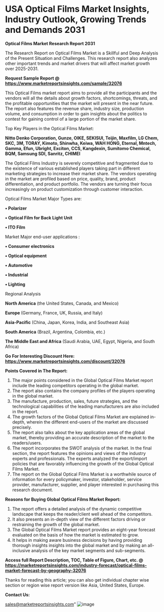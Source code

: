   # USA Optical Films Market Insights, Industry Outlook, Growing Trends and Demands 2031

<strong>Optical Films Market Research Report 2031</strong>

The Research Report on Optical Films Market is a Skillful and Deep Analysis of the Present Situation and Challenges. This research report also analyzes other important trends and market drivers that will affect market growth over 2025-2031.

<strong>Request Sample Report @ <a href=https://www.marketreportsinsights.com/sample/32076>https://www.marketreportsinsights.com/sample/32076</a></strong>

This Optical Films market report aims to provide all the participants and the vendors will all the details about growth factors, shortcomings, threats, and the profitable opportunities that the market will present in the near future. The report also features the revenue share, industry size, production volume, and consumption in order to gain insights about the politics to contest for gaining control of a large portion of the market share.

Top Key Players in the Optical Films Market:

<strong>Nitto Denko Corporation, Gunze, OIKE, SEKISUI, Teijin, Maxfilm, LG Chem, SKC, 3M, TORAY, Kimoto, Shinwha, Keiwa, WAH HONG, Eternal, Mntech, Gamma, Efun, Ubright, Exciton, CCS, Kangdexin, Sumitomo Chemical, BQM, Samsung SDI, Sanritz, CHIMEI</strong>

The Optical Films Industry is severely competitive and fragmented due to the existence of various established players taking part in different marketing strategies to increase their market share. The vendors operating in the market are profiled based on price, quality, brand, product differentiation, and product portfolio. The vendors are turning their focus increasingly on product customization through customer interaction.

Optical Films Market Major Types are:

<strong>• Polarizer

• Optical Film for Back Light Unit

• ITO Film</strong>

Market Major end-user applications :

<strong>• Consumer electronics

• Optical equipment

• Automotive

• Industrial

• Lighting</strong>

Regional Analysis

</u><strong><b>North America</b></strong> (the United States, Canada, and Mexico)

<strong><b>Europe </b></strong>(Germany, France, UK, Russia, and Italy)

<strong><b>Asia-Pacific</b></strong> (China, Japan, Korea, India, and Southeast Asia)

<strong><b>South America</b></strong> (Brazil, Argentina, Colombia, etc.)

<strong><b>The Middle East and Africa</b></strong> (Saudi Arabia, UAE, Egypt, Nigeria, and South Africa)

<strong>Go For Interesting Discount Here: <a href=https://www.marketreportsinsights.com/discount/32076>https://www.marketreportsinsights.com/discount/32076</a></strong>

<strong>Points Covered in The Report:</strong>
<ol>
  <li>The major points considered in the Global Optical Films Market report include the leading competitors operating in the global market.</li>
  <li>The report also contains the company profiles of the players operating in the global market.</li>
  <li>The manufacture, production, sales, future strategies, and the technological capabilities of the leading manufacturers are also included in the report.</li>
  <li>The growth factors of the Global Optical Films Market are explained in-depth, wherein the different end-users of the market are discussed precisely.</li>
  <li>The report also talks about the key application areas of the global market, thereby providing an accurate description of the market to the readers/users.</li>
  <li>The report incorporates the SWOT analysis of the market. In the final section, the report features the opinions and views of the industry experts and professionals. The experts analyzed the export/import policies that are favorably influencing the growth of the Global Optical Films Market.</li>
  <li>The report on the Global Optical Films Market is a worthwhile source of information for every policymaker, investor, stakeholder, service provider, manufacturer, supplier, and player interested in purchasing this research document.</li>
</ol>
<strong>Reasons for Buying Global Optical Films Market Report:</strong>

<ol>
  <li>The report offers a detailed analysis of the dynamic competitive landscape that keeps the reader/client well ahead of the competitors.</li>
  <li>It also presents an in-depth view of the different factors driving or restraining the growth of the global market.</li>
  <li>The Global Optical Films Market report provides an eight-year forecast evaluated on the basis of how the market is estimated to grow.</li>
  <li>It helps in making aware business decisions by having providing thorough insights insights into the global market and by making an all-inclusive analysis of the key market segments and sub-segments.</li>
</ol>
<strong>Access full Report Description, TOC, Table of Figure, Chart, etc. @ <a href=https://marketreportsinsights.com/industry-forecast/optical-films-market-forecast-by-geography-32076>https://marketreportsinsights.com/industry-forecast/optical-films-market-forecast-by-geography-32076</a></strong>


Thanks for reading this article; you can also get individual chapter wise section or region wise report version like Asia, United States, Europe.

<strong>Contact Us:</strong>

sales@marketreportsinsights.com"
![image](https://github.com/user-attachments/assets/0ae061c0-b2af-4ac9-84bc-239d8c537a03)

